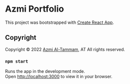 # Azmi Portfolio

This project was bootstrapped with [Create React App](https://github.com/facebook/create-react-app).

## Copyright
<p>Copyright © 2022  <a href="https://twitter.com/azzmmii" target="_blank">Azmi Al-Tammam</a>, AT All rights reserved.</p>

### `npm start`

Runs the app in the development mode.\
Open [http://localhost:3000](http://localhost:3000) to view it in your browser.
